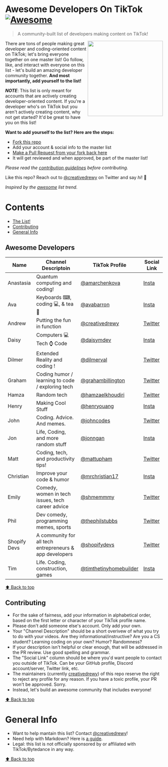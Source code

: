 # Awesome Developers On TikTok [![Awesome](https://cdn.rawgit.com/sindresorhus/awesome/d7305f38d29fed78fa85652e3a63e154dd8e8829/media/badge.svg)](https://github.com/sindresorhus/awesome)

> A community-built list of developers making content on TikTok!

[<img src="https://upload.wikimedia.org/wikipedia/en/thumb/a/a9/TikTok_logo.svg/1920px-TikTok_logo.svg.png" align="right" width="240">](https://www.tiktok.com/)

There are tons of people making great developer and coding-oriented content on TikTok; let's bring everyone together on one master list! Go follow, like, and interact with everyone on this list - let's build an amazing developer community together. **And most importantly, add yourself to the list!**

**_NOTE_**: This list is only meant for accounts that are actively creating developer-oriented content. If you're a developer who's on TikTok but you aren't actively creating content, why not get started? It'd be great to have you on this list!

**Want to add yourself to the list? Here are the steps:**
- [Fork this repo](https://docs.github.com/en/free-pro-team@latest/github/getting-started-with-github/fork-a-repo)
- Add your account & social info to the master list
- [Make a Pull Request from your fork back here](https://docs.github.com/en/free-pro-team@latest/github/collaborating-with-issues-and-pull-requests/creating-a-pull-request-from-a-fork)
- It will get reviewed and when approved, be part of the master list!

_Please read the [contribution guidelines](#contributing) before contributing._

Like this repo? Reach out to [@creativedrewy](https://twitter.com/creativedrewy) on Twitter and say _hi_! 👋

_Inspired by the [awesome](https://github.com/sindresorhus/awesome) list trend._

<!-- Link Item Template --

Your name | Profile overview | [@yourprofile](https://www.tiktok.com/@yourprofile) | [Your social link](https://www.yoursocialsite.com/youraccount)

-- /Link Item Template -->

# Contents

- [The List!](#awesome-developers)
- [Contributing](#contributing)
- [General Info](#general-info)

## Awesome Developers

| Name   | Channel Descriptoin                  | TikTok Profile                                              | Social Link                                   |
| ------ | ------------------------------------ | ----------------------------------------------------------- | --------------------------------------------- |
| Anastasia   | Quantum computing and coding!  | [@amarchenkova](https://www.tiktok.com/@amarchenkova)             | [Insta](https://www.instagram.com/amarchenkova)     |
| Ava     | Keyboards ⌨, coding 💻, & tea 🍵  | [@avabarron](https://www.tiktok.com/@avabarron)             | [Insta](https://www.instagram.com/mztriz)     |
| Andrew | Putting the fun in function     | [@creativedrewy](https://www.tiktok.com/@creativedrewy)     | [Twitter](https://twitter.com/creativedrewy)  |
| Daisy   | Computers 💻 Tech ⌚️ Code     | [@daisymdev](https://www.tiktok.com/@daisymdev?lang=en)| [Insta](https://www.instagram.com/daisymdev/) |
| Dilmer   | Extended Reality and coding !     | [@dilmerval](https://www.tiktok.com/@dilmerval)| [Twitter](https://www.twitter.com/dilmerv/) |
| Graham | Coding humor / learning to code / exploring tech | [@grahambillington](https://www.tiktok.com/@grahambillington) | [Twitter](https://twitter.com/GBillington7) |
| Hamza  | Random tech                          | [@hamzaelkhoudiri](https://www.tiktok.com/@hamzaelkhoudiri) | [Twitter](https://twitter.com/Hamza87337089)  |
| Henry   | Making Cool Stuff     | [@henryouang](https://www.tiktok.com/@henryouang)| [Insta](https://www.instagram.com/henryo84/) |
| John   | Coding. Advice. And memes. | [@johncodes](https://www.tiktok.com/@johncodes) | [Twitter](https://twitter.com/johncodezzz) |
| Jon   | Life, Coding, and more random stuff | [@jonngan](https://www.tiktok.com/@jonngan) | [Insta](https://www.instagram.com/jongan69/) |
| Matt   | Coding, tech, and productivity tips! | [@mattupham](https://link.mattupham.com/tiktok)             | [Twitter](https://link.mattupham.com/twitter) |
| Christian | Improve your code & humor | [@mrchristian17](https://www.tiktok.com/@mrchristian17) | [Insta](https://instagram.com/mrchristian17) |
| Emily   | Comedy, women in tech issues, tech career advice    | [@shmemmmy](https://www.tiktok.com/@shmemmmy)| [Twitter](https://twitter.com/EmilyKager) |
| Phil   | Dev comedy, programming memes, sports | [@thephilstubbs](https://www.tiktok.com/@thephilstubbs)| [Twitter](https://twitter.com/iamPhilStubbs) |
| Shopify Devs | A community for all tech entrepreneurs & app developers | [@shopifydevs](https://www.tiktok.com/@shopifydevs) | [Twitter](https://twitter.com/ShopifyDevs) | 
| Tim   | Life. Coding, construction, games     | [@timthetinyhomebuilder](https://www.tiktok.com/@timthetinyhomebuilder)| [Insta](https://www.instagram.com/t_alan_v/) |
<!-- Don't forget to add yourself alphabetically by first letter of TikTok profile -->

[⬆ Back to top](#contents)

## Contributing

- For the sake of fairness, add your information in alphabetical order, based on the first letter or character of your TikTok profile name.
- Please don't add someone else's account. Only add your own.
- Your "Channel Description" should be a short overivew of what you try to do with your videos. Are they informational/instructive? Are you a CS student? Learning coding on your own? Humor? Randomness?
- If your description isn't helpful or clear enough, that will be addressed in the PR review. Use good spelling and grammar.
- The "Social Link" column should be where you'd want people to contact you outside of TikTok. Can be your GitHub profile, Discord account/server, Twitter link, etc.
- The maintainers (currently [creativedrewy](https://www.tiktok.com/@creativedrewy)) of this repo reserve the right to reject any profile for any reason. If you have a toxic profile, your PR won't be approved. Sorry.
- Instead, let's build an awesome community that includes everyone!

[⬆ Back to top](#contents)

# General Info

- Want to help mantain this list? Contact [@creativedrewy](https://www.tiktok.com/@creativedrewy)!
- Need help with Markdown? Here is [a guide](https://guides.github.com/features/mastering-markdown/).
- Legal: this list is not officially sponsored by or affiliated with TikTok/Bytedance in any way.

[⬆ Back to top](#contents)

